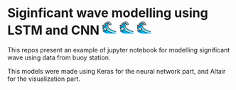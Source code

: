 # Siginficant wave modelling using LSTM and CNN ![waves](wave.png)  ![waves](wave.png)  ![waves](wave.png)
This repos present an example of jupyter notebook for modelling significant wave using data from buoy station. 

This models were made using Keras for the neural network part, and Altair for the visualization part.
